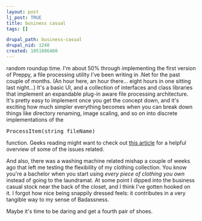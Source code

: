 ```yaml
--- 
layout: post
lj_post: TRUE
title: business casual
tags: []

drupal_path: business-casual
drupal_nid: 1248
created: 1051886460
---
```

random roundup time. I'm about 50% through implementing the first version of Preppy, a file processing utility I've been writing in .Net for the past couple of months. (An hour here, an hour there... eight hours in one sitting last night...) It's a basic UI, and a collection of interfaces and class libraries that implement an expandable plug-in aware file processing architecture. It's pretty easy to implement once you get the concept down, and it's exciting how much simpler everything becomes when you can break down things like directory renaming, image scaling, and so on into discrete implementations of the <pre>ProcessItem(string fileName)</pre> function. Geeks reading might want to check out <a href="http://www.dotnetforums.net/t49597.html" target="_blank">this article</a> for a helpful overview of some of the issues related.

And also, there was a washing machine related mishap a couple of weeks ago that left me testing the flexibility of my clothing collection. You know you're a bachelor when you start using <i>every piece of clothing you own</i> instead of going to the laundramat. At some point I dipped into the business casual stock near the back of the closet, and I think I've gotten hooked on it. I forgot how nice being snappily dressed feels: it contributes in a very tangible way to my sense of Badassness.

Maybe it's time to be daring and get a fourth pair of shoes.
